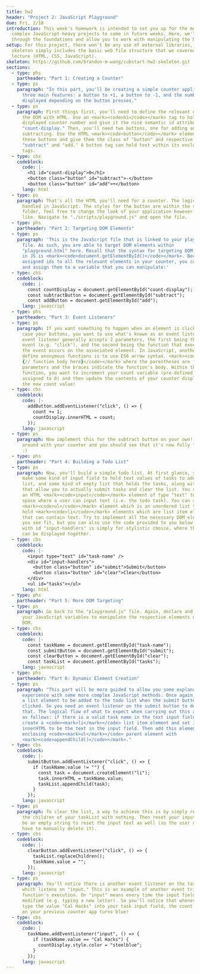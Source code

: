 ```yaml
---
title: hw2
header: "Project 2: JavaScript Playground"
due: Fri, 2/18
introduction: This week's homework is intended to set you up for the more
  complex JavaScript-heavy projects to come in future weeks. Here, we'll go
  through the foundations and allow you to work with manipulating the DOM.
setup: For this project, there won't be any use of external libraries, so the
  skeleton simply includes the basic web file structure that we covered in
  lecture (HTML, CSS, JavaScript).
skeleton: https://github.com/brandon-m-wang/cubstart-hw2-skeleton.git
sections:
  - type: phs
    partheader: "Part 1: Creating a Counter"
  - type: ps
    paragraph: "In this part, you'll be creating a simple counter application with
      three main features: a button to +1, a button to -1, and the number
      displayed depending on the button presses."
  - type: ps
    paragraph: First things first, you'll need to define the relevant elements in
      the DOM with HTML. Use an <mark><code>h1</code></mark> tag to hold the
      displayed counter number and give it the nice semantic id attribute of
      "count-display." Then, you'll need two buttons, one for adding and one for
      subtracting. Use the HTML <mark><code>button</code></mark> element for
      these buttons and give them the class of "button" and respective ids of
      "subtract" and "add." A button tag can hold text within its enclosing
      tags.
  - type: cbs
    codeblock:
      code: |-
        <h1 id="count-display">0</h1>
        <button class="button" id="subtract">-</button>
        <button class="button" id="add">+</button>
      lang: html
  - type: ps
    paragraph: That's all the HTML you'll need for a counter. The logic is all
      handled in JavaScript. The styles for the button are within the styles
      folder, feel free to change the look of your application however you'd
      like. Navigate to "./scripts/playground.js" and open the file.
  - type: phs
    partheader: "Part 2: Targeting DOM Elements"
  - type: ps
    paragraph: 'This is the JavaScript file that is linked to your playground HTML
      file. As such, you are able to target DOM elements within
      "playground.html" here. Recall that the syntax for targeting DOM elements
      in JS is <mark><code>document.getElementById()</code></mark>. Because you
      assigned ids to all the relevant elements in your counter, you can do so
      and assign them to a variable that you can manipulate:'
  - type: cbs
    codeblock:
      code: |-
        const countDisplay = document.getElementById("count-display");
        const subtractButton = document.getElementById("subtract");
        const addButton = document.getElementById("add");
      lang: javascript
  - type: phs
    partheader: "Part 3: Event Listeners"
  - type: ps
    paragraph: If you want something to happen when an element is clicked, in this
      case your buttons, you want to use what's known as an event listener. An
      event listener generally accepts 2 parameters, the first being the type of
      event (e.g. "click"), and the second being the function that executes when
      the event occurs on the associated element. In JavaScript, another way to
      define anonymous functions is to use ES6 arrow syntax. <mark><code>() =>
      {// function body here}</code></mark> where the parentheses are for
      parameters and the braces indicate the function's body. Within this
      function, you want to increment your count variable (pre-defined and
      assigned to 0) and then update the contents of your counter display to be
      the new count value!
  - type: cbs
    codeblock:
      code: |-
        addButton.addEventListener("click", () => {
          count += 1;
          countDisplay.innerHTML = count;
        });
      lang: javascript
  - type: ps
    paragraph: Now implement this for the subtract button on your own! Try playing
      around with your counter and you should see that it's now fully functional
      :)
  - type: phs
    partheader: "Part 4: Building a Todo List"
  - type: ps
    paragraph: Now, you'll build a simple todo list. At first glance, you'll need to
      make some kind of input field to hold text values of tasks to add to the
      list, and some kind of empty list that holds the tasks, along with buttons
      that allow you to actually submit tasks and clear the list. You should use
      an HTML <mark><code>input</code></mark> element of type "text" to create a
      space where a user can input text (i.e. the todo task). You can also use a
      <mark><code>ul</code></mark> element which is an unordered list that can
      hold <mark><code>li</code></mark> elements which are list item elements
      that can contain text. Try to implement all the necessary DOM elements as
      you see fit, but you can also use the code provided to you below. The div
      with id "input-handlers" is simply for stylistic choice, where the buttons
      can be displayed together.
  - type: cbs
    codeblock:
      code: |-
        <input type="text" id="task-name" />
        <div id="input-handlers">
          <button class="button" id="submit">Submit</button>
          <button class="button" id="clear">Clear</button>
        </div>
        <ul id="tasks"></ul>
      lang: html
  - type: phs
    partheader: "Part 5: More DOM Targeting"
  - type: ps
    paragraph: Go back to the "playground.js" file. Again, declare and initialize
      your JavaScript variables to manipulate the respective elements on the
      DOM.
  - type: cbs
    codeblock:
      code: |-
        const taskName = document.getElementById("task-name");
        const submitButton = document.getElementById("submit");
        const clearButton = document.getElementById("clear");
        const taskList = document.getElementById("tasks");
      lang: javascript
  - type: phs
    partheader: "Part 6: Dynamic Element Creation"
  - type: ps
    paragraph: "This part will be more guided to allow you some explanation and
      experience with some more complex JavaScript methods. Once again, you want
      a list element to be added to the todo list when the submit button is
      clicked. So you need an event listener on the submit button to do just
      that. The logical flow of what to expect when carrying out this action is
      as follows: if there is a valid task name in the text input field, then
      create a <code><mark>li</mark></code> list item element and set its
      innerHTML to be the text in the input field. Then add this element to the
      enclosing <code><mark>ul</mark></code> parent element with
      <mark><code>appendChild()</code></mark>."
  - type: cbs
    codeblock:
      code: |-
        submitButton.addEventListener("click", () => {
          if (taskName.value != "") {
            const task = document.createElement("li");
            task.innerHTML = taskName.value;
            taskList.appendChild(task);
          }
        });
      lang: javascript
  - type: ps
    paragraph: To clear the list, a way to achieve this is by simply replacing all
      the children of your taskList with nothing. Then reset your input text to
      be an empty string to reset the input text as well (so the user doesn't
      have to manually delete it).
  - type: cbs
    codeblock:
      code: |-
        clearButton.addEventListener("click", () => {
          taskList.replaceChildren();
          taskName.value = "";
        });
      lang: javascript
  - type: ps
    paragraph: You'll notice there is another event listener on the taskName element
      which listens on "input." This is an example of another event triggering a
      function's execution. On "input" means every time the input field is
      modified (e.g. typing a new letter). So you'll notice that whenever you
      type the value "Cal Hacks" into your task input field, the count display
      on your previous counter app turns blue!
  - type: cbs
    codeblock:
      code: |
        taskName.addEventListener("input", () => {
          if (taskName.value == "Cal Hacks") {
            countDisplay.style.color = "steelblue";
          }
        });
      lang: javascript
---
```

